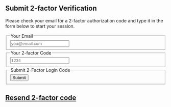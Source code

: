 ## Submit 2-factor Verification

Please check your email for a 2-factor authorization code and type it in the form below to start your session.

<form action="login.js" autosubmit autofill autosave="off">
<input type="hidden" name="service" value="email-2factor-response">
<fieldset>
    <legend>Your Email</legend>
    <label>
        <input type="email" name="email" id="email" placeholder="you@email.com" value="" required />
    </label>
</fieldset>
<fieldset>
    <legend>Your 2-factor Code</legend>
    <label>
        <input type="number" name="code" id="code" placeholder="1234" maxlength="4" value="${code}" required />
    </label>
</fieldset>
<fieldset>
    <legend>Submit 2-Factor Login Code</legend>
    <button type="submit">Submit</button>
</fieldset>
</form>

## [Resend 2-factor code](./login.md)
